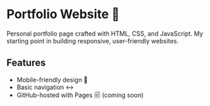 # Portfolio Website 🌳
Personal portfolio page crafted with HTML, CSS, and JavaScript. My starting point in building responsive, user-friendly websites.
## Features
- Mobile-friendly design 📱
- Basic navigation ↔️
- GitHub-hosted with Pages 🗐 (coming soon)
